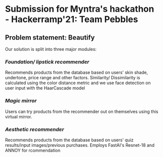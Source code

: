 # Submission for Myntra's hackathon - Hackerramp'21: Team Pebbles

## **Problem statement: Beautify**

Our solution is split into three major modules:

### _Foundation/ lipstick recommender_
 
Recommends products from the database based on users' skin shade, undertone, price range and other factors. Similarity/ Dissimilarity is calculated using the color distance metric and we use face detection on user input with the HaarCascade model
 
 
### _Magic mirror_

Users can try products from the recommender out on themselves using this virtual mirror.


### _Aesthetic recommender_

Recommends products from the database based on users' quiz results/input images/previous purchases. Employs FastAI's Resnet-18 and ANNOY for rcommendation
